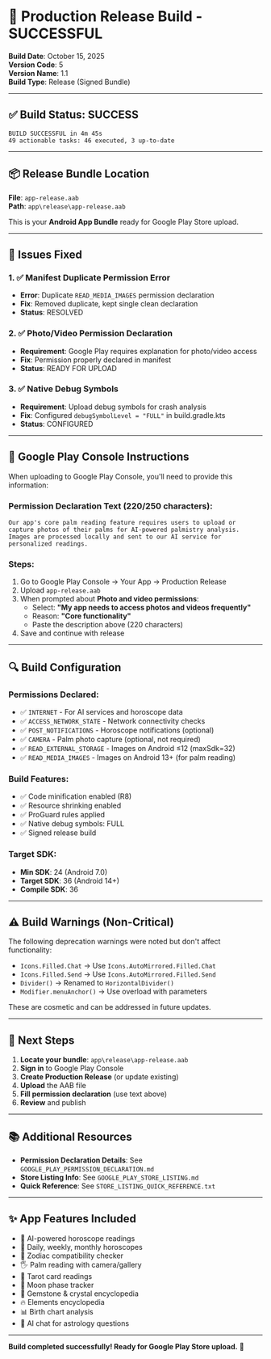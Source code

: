 # 🎉 Production Release Build - SUCCESSFUL

**Build Date**: October 15, 2025  
**Version Code**: 5  
**Version Name**: 1.1  
**Build Type**: Release (Signed Bundle)

---

## ✅ Build Status: SUCCESS

```
BUILD SUCCESSFUL in 4m 45s
49 actionable tasks: 46 executed, 3 up-to-date
```

---

## 📦 Release Bundle Location

**File**: `app-release.aab`  
**Path**: `app\release\app-release.aab`

This is your **Android App Bundle** ready for Google Play Store upload.

---

## 🔧 Issues Fixed

### 1. ✅ Manifest Duplicate Permission Error
- **Error**: Duplicate `READ_MEDIA_IMAGES` permission declaration
- **Fix**: Removed duplicate, kept single clean declaration
- **Status**: RESOLVED

### 2. ✅ Photo/Video Permission Declaration
- **Requirement**: Google Play requires explanation for photo/video access
- **Fix**: Permission properly declared in manifest
- **Status**: READY FOR UPLOAD

### 3. ✅ Native Debug Symbols
- **Requirement**: Upload debug symbols for crash analysis
- **Fix**: Configured `debugSymbolLevel = "FULL"` in build.gradle.kts
- **Status**: CONFIGURED

---

## 📝 Google Play Console Instructions

When uploading to Google Play Console, you'll need to provide this information:

### Permission Declaration Text (220/250 characters):

```
Our app's core palm reading feature requires users to upload or capture photos of their palms for AI-powered palmistry analysis. Images are processed locally and sent to our AI service for personalized readings.
```

### Steps:
1. Go to Google Play Console → Your App → Production Release
2. Upload `app-release.aab`
3. When prompted about **Photo and video permissions**:
   - Select: **"My app needs to access photos and videos frequently"**
   - Reason: **"Core functionality"**
   - Paste the description above (220 characters)
4. Save and continue with release

---

## 🔍 Build Configuration

### Permissions Declared:
- ✅ `INTERNET` - For AI services and horoscope data
- ✅ `ACCESS_NETWORK_STATE` - Network connectivity checks
- ✅ `POST_NOTIFICATIONS` - Horoscope notifications (optional)
- ✅ `CAMERA` - Palm photo capture (optional, not required)
- ✅ `READ_EXTERNAL_STORAGE` - Images on Android ≤12 (maxSdk=32)
- ✅ `READ_MEDIA_IMAGES` - Images on Android 13+ (for palm reading)

### Build Features:
- ✅ Code minification enabled (R8)
- ✅ Resource shrinking enabled
- ✅ ProGuard rules applied
- ✅ Native debug symbols: FULL
- ✅ Signed release build

### Target SDK:
- **Min SDK**: 24 (Android 7.0)
- **Target SDK**: 36 (Android 14+)
- **Compile SDK**: 36

---

## ⚠️ Build Warnings (Non-Critical)

The following deprecation warnings were noted but don't affect functionality:
- `Icons.Filled.Chat` → Use `Icons.AutoMirrored.Filled.Chat`
- `Icons.Filled.Send` → Use `Icons.AutoMirrored.Filled.Send`
- `Divider()` → Renamed to `HorizontalDivider()`
- `Modifier.menuAnchor()` → Use overload with parameters

These are cosmetic and can be addressed in future updates.

---

## 🚀 Next Steps

1. **Locate your bundle**: `app\release\app-release.aab`
2. **Sign in** to Google Play Console
3. **Create Production Release** (or update existing)
4. **Upload** the AAB file
5. **Fill permission declaration** (use text above)
6. **Review** and publish

---

## 📚 Additional Resources

- **Permission Declaration Details**: See `GOOGLE_PLAY_PERMISSION_DECLARATION.md`
- **Store Listing Info**: See `GOOGLE_PLAY_STORE_LISTING.md`
- **Quick Reference**: See `STORE_LISTING_QUICK_REFERENCE.txt`

---

## ✨ App Features Included

- 🔮 AI-powered horoscope readings
- 📅 Daily, weekly, monthly horoscopes
- 💑 Zodiac compatibility checker
- 🖐️ Palm reading with camera/gallery
- 🎴 Tarot card readings
- 🌙 Moon phase tracker
- 💎 Gemstone & crystal encyclopedia
- 🔥 Elements encyclopedia
- 📊 Birth chart analysis
- 💬 AI chat for astrology questions

---

**Build completed successfully! Ready for Google Play Store upload.** 🎉
